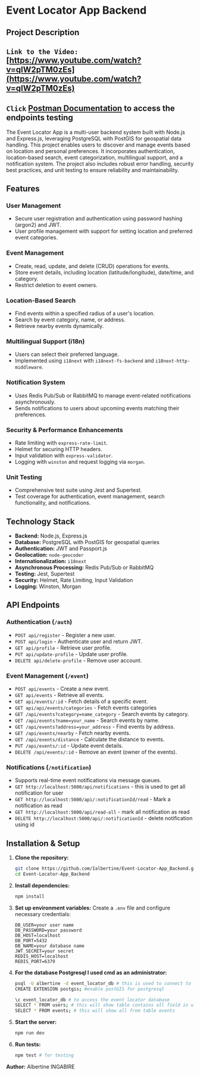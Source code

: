 # Event Locator App Backend

## Project Description
## `Link to the Video:` [https://www.youtube.com/watch?v=qIW2pTM0zEs](https://www.youtube.com/watch?v=qIW2pTM0zEs)
## `Click` [Postman Documentation](https://documenter.getpostman.com/view/41987133/2sB2cUB3eg) to access the endpoints testing
The Event Locator App is a multi-user backend system built with Node.js and Express.js, leveraging PostgreSQL with PostGIS for geospatial data handling. This project enables users to discover and manage events based on location and personal preferences. It incorporates authentication, location-based search, event categorization, multilingual support, and a notification system. The project also includes robust error handling, security best practices, and unit testing to ensure reliability and maintainability.

## Features

### User Management

- Secure user registration and authentication using password hashing (argon2) and JWT.
- User profile management with support for setting location and preferred event categories.

### Event Management

- Create, read, update, and delete (CRUD) operations for events.
- Store event details, including location (latitude/longitude), date/time, and category.
- Restrict deletion to event owners.

### Location-Based Search

- Find events within a specified radius of a user's location.
- Search by event category, name, or address.
- Retrieve nearby events dynamically.

### Multilingual Support (i18n)

- Users can select their preferred language.
- Implemented using `i18next` with `i18next-fs-backend` and `i18next-http-middleware`.

### Notification System

- Uses Redis Pub/Sub or RabbitMQ to manage event-related notifications asynchronously.
- Sends notifications to users about upcoming events matching their preferences.

### Security & Performance Enhancements

- Rate limiting with `express-rate-limit`.
- Helmet for securing HTTP headers.
- Input validation with `express-validator`.
- Logging with `winston` and request logging via `morgan`.

### Unit Testing

- Comprehensive test suite using Jest and Supertest.
- Test coverage for authentication, event management, search functionality, and notifications.

## Technology Stack

- **Backend:** Node.js, Express.js
- **Database:** PostgreSQL with PostGIS for geospatial queries
- **Authentication:** JWT and Passport.js
- **Geolocation:** `node-geocoder`
- **Internationalization:** `i18next`
- **Asynchronous Processing:** Redis Pub/Sub or RabbitMQ
- **Testing:** Jest, Supertest
- **Security:** Helmet, Rate Limiting, Input Validation
- **Logging:** Winston, Morgan

## API Endpoints

### Authentication (`/auth`)

- `POST api/register` - Register a new user.
- `POST api/login` - Authenticate user and return JWT.
- `GET api/profile` - Retrieve user profile.
- `PUT api/update-profile` - Update user profile.
- `DELETE api/delete-profile` - Remove user account.

### Event Management (`/event`)

- `POST api/events` - Create a new event.
- `GET api/events` - Retrieve all events.
- `GET api/events/:id` - Fetch details of a specific event.
- `GET api/api/events/categories` - Fetch events categories
- `GET /api/events?category=name_category` - Search events by category.
- `GET /api/events?name=your_name` - Search events by name.
- `GET /api/events?address=your_address` - Find events by address.
- `GET /api/events/nearby` - Fetch nearby events.
- `GET /api/events/distance` - Calculate the distance to events.
- `PUT /api/events/:id` - Update event details.
- `DELETE /api/events/:id` - Remove an event (owner of the events).

### Notifications (`/notification`)

- Supports real-time event notifications via message queues.
- `GET http://localhost:5000/api/notifications` - this is used to get all notification for user
- `GET http://localhost:5000/api/:notificationId/read` - Mark a notification as read
- `GET http://localhost:5000/api/read-all` - mark all notification as read
- `DELETE http://localhost:5000/api/:notificationId` - delete notification using id

## Installation & Setup

1. **Clone the repository:**

   ```bash
   git clone https://github.com/Ialbertine/Event-Locator-App_Backend.git
   cd Event-Locator-App_Backend
   ```

2. **Install dependencies:**

   ```bash
   npm install
   ```

3. **Set up environment variables:**
   Create a `.env` file and configure necessary credentials:

   ```env
   DB_USER=your user name
   DB_PASSWORD=your password
   DB_HOST=localhost
   DB_PORT=5432
   DB_NAME=your database name
   JWT_SECRET=your secret
   REDIS_HOST=localhost
   REDIS_PORT=6379
   ```

4. **For the database Postgresql I used cmd as an administrator:**

   ```bash
   psql -U albertine -d event_locator_db # this is used to connect to postgresql using command line
   CREATE EXTENSION postgis; #enable postGIS for postgresql

   \c event_locator_db # to access the event locator database
   SELECT * FROM users; # this will show table contains all field in users table and all users
   SELECT * FROM events; # this will show all from table events
   ```

5. **Start the server:**

   ```bash
   npm run dev
   ```

6. **Run tests:**
   ```bash
   npm test # for testing
   ```

**Author:** Albertine INGABIRE


